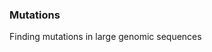 <html>
    <head>
        <h3>Mutations</h3>
    </head>
    <body>
        Finding mutations in large genomic sequences 
    </body>
</html>